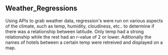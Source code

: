 ## Weather_Regressions
Using APIs to grab weather data, regression's were run on various aspects of the climate, such as temp, humidity, cloudiness, etc.. to determine if there was a relationship between latitude. Only temp had a strong relationship while the rest had an r-value of 2 or lower. Aditionally the names of hotels between a certain temp were retreived and displayed on a map.
